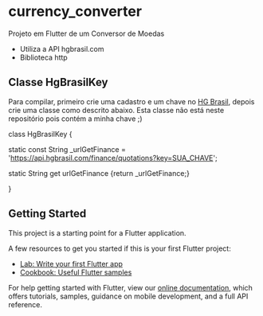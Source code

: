 # currency_converter

Projeto em Flutter de um Conversor de Moedas
- Utiliza a API hgbrasil.com
- Biblioteca http

## Classe HgBrasilKey
Para compilar, primeiro crie uma cadastro e um chave no [HG Brasil](https://hgbrasil.com), depois crie
uma classe como descrito abaixo. Esta classe não está neste repositório pois contém a minha chave ;)

class HgBrasilKey {

  static const String _urlGetFinance = 'https://api.hgbrasil.com/finance/quotations?key=SUA_CHAVE';

  static String get urlGetFinance {return _urlGetFinance;}

}

## Getting Started

This project is a starting point for a Flutter application.

A few resources to get you started if this is your first Flutter project:

- [Lab: Write your first Flutter app](https://flutter.dev/docs/get-started/codelab)
- [Cookbook: Useful Flutter samples](https://flutter.dev/docs/cookbook)

For help getting started with Flutter, view our
[online documentation](https://flutter.dev/docs), which offers tutorials,
samples, guidance on mobile development, and a full API reference.
